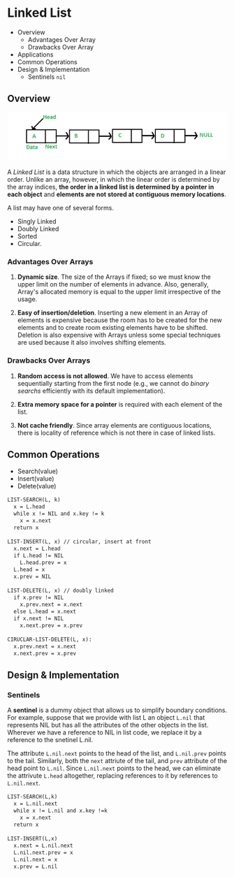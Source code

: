 # Linked List

- Overview
  - Advantages Over Array
  - Drawbacks Over Array
- Applications
- Common Operations
- Design & Implementation
  - Sentinels `nil`

## Overview

![](2021-07-10-11-39-29.png)

A _Linked List_ is a data structure in which the objects are arranged in a linear order. Unlike an array, however, in which the linear order is determined by the array indices, **the order in a linked list is determined by a pointer in each object** and **elements are not stored at contiguous memory locations**.

A list may have one of several forms.

- Singly Linked
- Doubly Linked
- Sorted
- Circular.

### Advantages Over Arrays

1. **Dynamic size**. The size of the Arrays if fixed; so we must know the upper limit on the number of elements in advance. Also, generally, Array's allocated memory is equal to the upper limit irrespective of the usage.

2. **Easy of insertion/deletion**. Inserting a new element in an Array of elements is expensive because the room has to be created for the new elements and to create room existing elements have to be shifted. Deletion is also expensive with Arrays unless some special techniques are used because it also involves shifting elements.

### Drawbacks Over Arrays

1. **Random access is not allowed**. We have to access elements sequentially starting from the first node (e.g., we cannot do _binary searchs_ efficiently with its default implementation).

2. **Extra memory space for a pointer** is required with each element of the list.

3. **Not cache friendly**. Since array elements are contiguous locations, there is locality of reference which is not there in case of linked lists.

## Common Operations

- Search(value)
- Insert(value)
- Delete(value)

```
LIST-SEARCH(L, k)
  x = L.head
  while x != NIL and x.key != k
    x = x.next
  return x

LIST-INSERT(L, x) // circular, insert at front
  x.next = L.head
  if L.head != NIL
    L.head.prev = x
  L.head = x
  x.prev = NIL

LIST-DELETE(L, x) // doubly linked
  if x.prev != NIL
    x.prev.next = x.next
  else L.head = x.next
  if x.next != NIL
    x.next.prev = x.prev

CIRUCLAR-LIST-DELETE(L, x):
  x.prev.next = x.next
  x.next.prev = x.prev
```

## Design & Implementation

### Sentinels

A **sentinel** is a dummy object that allows us to simplify boundary conditions. For example, suppose that we provide with list L an object `L.nil` that represents NIL but has all the attributes of the other objects in the list. Wherever we have a reference to NIL in list code, we replace it by a reference to the snetinel L.nil.

The attribute `L.nil.next` points to the head of the list, and `L.nil.prev` points to the tail. Similarly, both the `next` attriute of the tail, and `prev` attribute of the head point to `L.nil`. Since `L.nil.next` points to the head, we can eliminate the attrivute `L.head` altogether, replacing references to it by references to `L.nil.next`.

```
LIST-SEARCH(L,k)
  x = L.nil.next
  while x != L.nil and x.key !=k
    x = x.next
  return x

LIST-INSERT(L,x)
  x.next = L.nil.next
  L.nil.next.prev = x
  L.nil.next = x
  x.prev = L.nil
```

